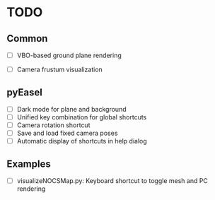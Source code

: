 # TODO
## Common
- [ ] VBO-based ground plane rendering
- [ ] Camera frustum visualization


## pyEasel
- [ ] Dark mode for plane and background
- [ ] Unified key combination for global shortcuts
- [ ] Camera rotation shortcut
- [ ] Save and load fixed camera poses
- [ ] Automatic display of shortcuts in help dialog

## Examples
- [ ] visualizeNOCSMap.py: Keyboard shortcut to toggle mesh and PC rendering